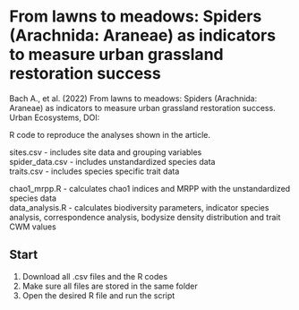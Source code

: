 # From lawns to meadows: Spiders (Arachnida: Araneae) as indicators to measure urban grassland restoration success
Bach A., et al. (2022) From lawns to meadows: Spiders (Arachnida: Araneae) as indicators to measure urban grassland restoration success. Urban Ecosystems, DOI: 


R code to reproduce the analyses shown in the article.

sites.csv - includes site data and grouping variables  
spider_data.csv - includes unstandardized species data  
traits.csv - includes species specific trait data  

chao1_mrpp.R - calculates chao1 indices and MRPP with the unstandardized species data  
data_analysis.R - calculates biodiversity parameters, indicator species analysis, correspondence analysis, bodysize density distribution and trait CWM values 

## Start

1. Download all .csv files and the R codes
2. Make sure all files are stored in the same folder
3. Open the desired R file and run the script
